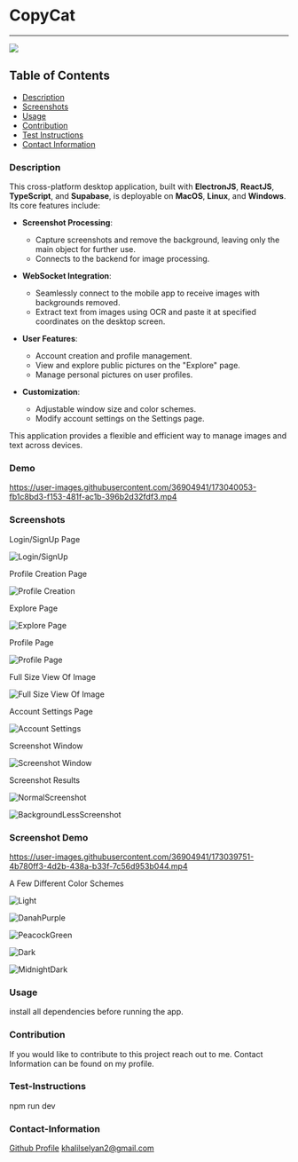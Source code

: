 # CopyCat

---

<a href="https://img.shields.io/badge/License-undefined-brightgreen"><img src="https://img.shields.io/badge/License-undefined-brightgreen"></a>

## Table of Contents

- [Description](#description)
- [Screenshots](#screenshots)
- [Usage](#usage)
- [Contribution](#contribution)
- [Test Instructions](#test-instructions)
- [Contact Information](#contact-information)

### Description

This cross-platform desktop application, built with **ElectronJS**, **ReactJS**, **TypeScript**, and **Supabase**, is deployable on **MacOS**, **Linux**, and **Windows**. Its core features include:

- **Screenshot Processing**: 
   - Capture screenshots and remove the background, leaving only the main object for further use.
   - Connects to the backend for image processing.
   
- **WebSocket Integration**:
   - Seamlessly connect to the mobile app to receive images with backgrounds removed.
   - Extract text from images using OCR and paste it at specified coordinates on the desktop screen.

- **User Features**:
   - Account creation and profile management.
   - View and explore public pictures on the "Explore" page.
   - Manage personal pictures on user profiles.
   
- **Customization**:
   - Adjustable window size and color schemes.
   - Modify account settings on the Settings page.

This application provides a flexible and efficient way to manage images and text across devices.

### Demo


https://user-images.githubusercontent.com/36904941/173040053-fb1c8bd3-f153-481f-ac1b-396b2d32fdf3.mp4


### Screenshots

Login/SignUp Page

![Login/SignUp](https://user-images.githubusercontent.com/36904941/168465309-2f82ca54-6c24-4c4d-963c-d256894bb5a0.png)

Profile Creation Page

![Profile Creation](https://user-images.githubusercontent.com/36904941/168465334-72c1d2b7-ac7e-49db-b724-7d12ae9665fd.png)

Explore Page

![Explore Page](https://user-images.githubusercontent.com/36904941/168465344-d373bd9e-0352-47e4-8685-e665e70ad07d.png)

Profile Page

![Profile Page](https://user-images.githubusercontent.com/36904941/168465364-9675b7ac-3ea8-4c9b-8918-526881be617c.png)

Full Size View Of Image

![Full Size View Of Image](https://user-images.githubusercontent.com/36904941/168465392-782ca9ad-9158-4b7e-bc4e-f7828567747d.png)

Account Settings Page

![Account Settings](https://user-images.githubusercontent.com/36904941/168465474-c86ff50c-321f-4098-8e3d-073254b21d9c.png)

Screenshot Window

![Screenshot Window](https://user-images.githubusercontent.com/36904941/168465730-91483c07-d097-4c7a-bb77-3d9ed39b0bac.jpg)

Screenshot Results

![NormalScreenshot](https://user-images.githubusercontent.com/36904941/171862971-3e8fbf0d-80dc-445c-b112-16ce47734942.png)

![BackgroundLessScreenshot](https://user-images.githubusercontent.com/36904941/171863035-13a2ef0b-29a9-46ca-89e4-c6835284dbb5.png)

### Screenshot Demo

https://user-images.githubusercontent.com/36904941/173039751-4b780ff3-4d2b-438a-b33f-7c56d953b044.mp4



A Few Different Color Schemes

![Light](https://user-images.githubusercontent.com/36904941/168465553-7e881d72-6d00-4e88-89f6-9e3833da5742.png)

![DanahPurple](https://user-images.githubusercontent.com/36904941/168465539-8679dda2-dc15-4b54-b3bd-cd174d0bdf0f.png)

![PeacockGreen](https://user-images.githubusercontent.com/36904941/168465571-3258db87-ca74-41cb-a66f-da340d17651c.png)

![Dark](https://user-images.githubusercontent.com/36904941/168465543-ffe5287c-a81c-44ab-82ff-6cebac6af5eb.png)

![MidnightDark](https://user-images.githubusercontent.com/36904941/168465563-06f99748-caa6-4a50-b59f-b3f4d479d778.png)

### Usage

install all dependencies before running the app.

### Contribution

If you would like to contribute to this project reach out to me. Contact Information can be found on my profile.

### Test-Instructions

npm run dev

### Contact-Information

[Github Profile](https://github.com/KhalilSelyan)
khalilselyan2@gmail.com
